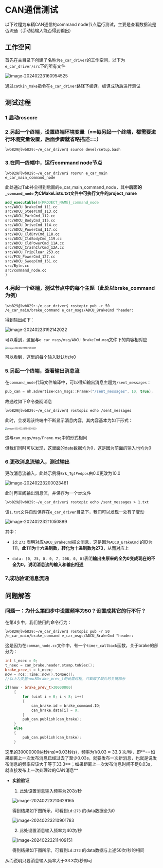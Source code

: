 # CAN通信测试

以下过程为车辆CAN通信的command node节点运行测试，主要是查看数据流是否流通（手动给输入能否得到输出）



## 工作空间

首先在主目录下创建了名称为`e_car_driver`的工作空间，以下为`e_car_driver/src`下的所有文件

![image-20240223160954525](../imgs/image-20240223160954525.png)

通过`catkin_make`指令在`e_car_driver`路径下编译，编译成功后进行测试



## 测试过程

### 1.启动roscore

### 2.另起一个终端，设置终端环境变量（==每另起一个终端，都需要进行环境变量设置，后面步骤就省略描述==）

```
lwb829@lwb829:~/e_car_driver$ source devel/setup.bash 
```

### 3.在同一终端中，运行command node节点

```
lwb829@lwb829:~/e_car_driver$ rosrun e_car_main e_car_main_command_node
```

此处通过Tab补全得到后面的e_car_main_command_node，其中**后面的`_command_node` 为CMakeLists.txt文件中可执行文件的project_name**

```cmake
add_executable(${PROJECT_NAME}_command_node 
src/ADCU_BrakeCmd_111.cc
src/ADCU_SteerCmd_113.cc
src/ADCU_ParkCmd_112.cc
src/ADCU_BodyCmd_115.cc
src/ADCU_DriveCmd_114.cc
src/ADCU_PowerCmd_117.cc
src/ADCU_CldDrvCmd_118.cc
src/ADCU_CldBodyCmd_119.cc
src/ADCU_CldPowerCmd_11A.cc
src/ADCU_CrashClrCmd_12A.cc
src/ADCU_TripClear_253.cc
src/PCU_PowerCmd_127.cc
src/ADCU_SweepCmd_151.cc
src/Byte.cc
src/command_node.cc
)
```



### 4.另起一个终端，测试节点中的每个主题（此处以brake_command为例）

```
lwb829@lwb829:~/e_car_driver$ rostopic pub -r 50 /e_car_main/brake_command e_car_msgs/ADCU_BrakeCmd "header:
```

得到输出如下：

![image-20240223192142022](../imgs/image-20240223192142022.png)

可以看到，这里与`e_car_nsgs/msg/ADCU_BrakeCmd.msg`文件下的内容相对应

<img src="../imgs/image-20240223192533601.png" alt="image-20240223192533601" style="zoom: 50%;" />

可以看到，这里的每个输入默认均为0



### 5.另起一个终端，查看输出消息流

在`command_node`代码文件编译中，可以得知输出消息主题为`/sent_messages`：

```c++
pub_can = nh.advertise<can_msgs::Frame>("/sent_messages", 10, true);
```

故通过如下命令查阅消息

```
lwb829@lwb829:~/e_car_driver$ rostopic echo /sent_messages
```

此时，会发现该终端中不断显示消息内容，其内容基本为如下形式：

<img src="../imgs/image-20240223194605520.png" alt="image-20240223194605520" style="zoom: 50%;" />

这与`can_msgs/msg/Frame.msg`中的形式相同

但我们同时可以发现，这里面的data数据均为0，这是因为前面的输入也均为0



### 6.更改消息流输入，测试输出

更改消息流输入，此处示例将`Brk_TgtPedpos`由0.0更改为10.0

![image-20240223200023481](../imgs/image-20240223200023481.png)

此时再查阅输出消息流，并保存为一个txt文件

```
lwb829@lwb829:~/e_car_driver$ rostopic echo /sent_messages > 1.txt
```

该`1.txt`文件自动保存在`e_car_driver`目录下，我们可以发现一处有了变动

![image-20240223211050889](../imgs/image-20240223211050889.png)

其中：

- `id:273` 表明对应`ADCU_BrakeCmd`报文消息，这是因为`ADCU_BrakeCmd` 的ID为111，**此111为十六进制数，转化为十进制数为273**，从而对应上

- `data: [0, 25, 0, 0, 7, 208, 0, 0]`表明**输出由原来的全为0变成现在的不全为0，说明消息流的输入和输出相通**



### 7.成功验证消息流通



## 问题解答

### 问题一：为什么第四步中设置频率为50？设置成其它的行不行？

在第4步中，我们使用的命令行为：

```
lwb829@lwb829:~/e_car_driver$ rostopic pub -r 50 /e_car_main/brake_command e_car_msgs/ADCU_BrakeCmd "header:
```

这是因为在`comman_node.cc`文件中，有一个`timer_callback`函数，关于brake的部分为：

```c++
int t_nsec = 0;
t_nsec = can_brake.header.stamp.toNSec();
brake_prev_t = t_nsec;
now = ros::Time::now().toNSec();
//以上为变量now和brake_prev_t的设置过程，只截取了最后的关键部分

if(now - brake_prev_t>30000000)
    {
        for (uint i = 0; i < 8; i++)
        {
            can_brake.id = brake_command.ID;
            can_brake.data[i] = 0;
        }
        pub_can.publish(can_brake);
    }
    else
    {
        pub_can.publish(can_brake);
    }
```

这里的30000000纳秒(ns)=0.03秒(s)，频率为$1/0.03 \approx 33.3$ 次/秒，即**==如果距离上一次发布消息已经过去了至少0.03s，就要发布一次新消息，也就是说发布消息的频率应该大于等于33.3==；如果距离上一次发布消息时间不足0.03s，就直接发布上一次处理过的CAN消息**

- **实验验证**

  1. 此处设置消息输入频率为20次/秒

  ![image-20240223210629165](../imgs/image-20240223210629165.png)

  得到结果如下图所示，可看到`id:273` 的data数据全为0

  ![image-20240223210901783](../imgs/image-20240223210901783.png)

  2. 此处设置消息输入频率为40次/秒
  
  ![image-20240223211409151](../imgs/image-20240223211409151.png)
  
  得到结果如下图所示，可看到`id:273` 的data数据与上述50次/秒的相同

从而说明只要消息输入频率大于33.3次/秒即可









